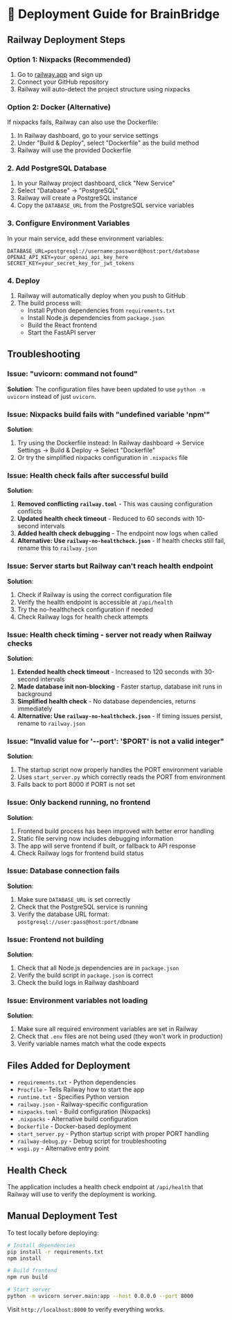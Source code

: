 # 🚀 Deployment Guide for BrainBridge

## Railway Deployment Steps

### Option 1: Nixpacks (Recommended)
1. Go to [railway.app](https://railway.app) and sign up
2. Connect your GitHub repository
3. Railway will auto-detect the project structure using nixpacks

### Option 2: Docker (Alternative)
If nixpacks fails, Railway can also use the Dockerfile:
1. In Railway dashboard, go to your service settings
2. Under "Build & Deploy", select "Dockerfile" as the build method
3. Railway will use the provided Dockerfile

### 2. Add PostgreSQL Database
1. In your Railway project dashboard, click "New Service"
2. Select "Database" → "PostgreSQL"
3. Railway will create a PostgreSQL instance
4. Copy the `DATABASE_URL` from the PostgreSQL service variables

### 3. Configure Environment Variables
In your main service, add these environment variables:

```
DATABASE_URL=postgresql://username:password@host:port/database
OPENAI_API_KEY=your_openai_api_key_here
SECRET_KEY=your_secret_key_for_jwt_tokens
```

### 4. Deploy
1. Railway will automatically deploy when you push to GitHub
2. The build process will:
   - Install Python dependencies from `requirements.txt`
   - Install Node.js dependencies from `package.json`
   - Build the React frontend
   - Start the FastAPI server

## Troubleshooting

### Issue: "uvicorn: command not found"
**Solution**: The configuration files have been updated to use `python -m uvicorn` instead of just `uvicorn`.

### Issue: Nixpacks build fails with "undefined variable 'npm'"
**Solution**: 
1. Try using the Dockerfile instead: In Railway dashboard → Service Settings → Build & Deploy → Select "Dockerfile"
2. Or try the simplified nixpacks configuration in `.nixpacks` file

### Issue: Health check fails after successful build
**Solution**: 
1. **Removed conflicting `railway.toml`** - This was causing configuration conflicts
2. **Updated health check timeout** - Reduced to 60 seconds with 10-second intervals
3. **Added health check debugging** - The endpoint now logs when called
4. **Alternative: Use `railway-no-healthcheck.json`** - If health checks still fail, rename this to `railway.json`

### Issue: Server starts but Railway can't reach health endpoint
**Solution**:
1. Check if Railway is using the correct configuration file
2. Verify the health endpoint is accessible at `/api/health`
3. Try the no-healthcheck configuration if needed
4. Check Railway logs for health check attempts

### Issue: Health check timing - server not ready when Railway checks
**Solution**:
1. **Extended health check timeout** - Increased to 120 seconds with 30-second intervals
2. **Made database init non-blocking** - Faster startup, database init runs in background
3. **Simplified health check** - No database dependencies, returns immediately
4. **Alternative: Use `railway-no-healthcheck.json`** - If timing issues persist, rename to `railway.json`

### Issue: "Invalid value for '--port': '$PORT' is not a valid integer"
**Solution**: 
1. The startup script now properly handles the PORT environment variable
2. Uses `start_server.py` which correctly reads the PORT from environment
3. Falls back to port 8000 if PORT is not set

### Issue: Only backend running, no frontend
**Solution**: 
1. Frontend build process has been improved with better error handling
2. Static file serving now includes debugging information
3. The app will serve frontend if built, or fallback to API response
4. Check Railway logs for frontend build status

### Issue: Database connection fails
**Solution**: 
1. Make sure `DATABASE_URL` is set correctly
2. Check that the PostgreSQL service is running
3. Verify the database URL format: `postgresql://user:pass@host:port/dbname`

### Issue: Frontend not building
**Solution**:
1. Check that all Node.js dependencies are in `package.json`
2. Verify the build script in `package.json` is correct
3. Check the build logs in Railway dashboard

### Issue: Environment variables not loading
**Solution**:
1. Make sure all required environment variables are set in Railway
2. Check that `.env` files are not being used (they won't work in production)
3. Verify variable names match what the code expects

## Files Added for Deployment

- `requirements.txt` - Python dependencies
- `Procfile` - Tells Railway how to start the app
- `runtime.txt` - Specifies Python version
- `railway.json` - Railway-specific configuration
- `nixpacks.toml` - Build configuration (Nixpacks)
- `.nixpacks` - Alternative build configuration
- `Dockerfile` - Docker-based deployment
- `start_server.py` - Python startup script with proper PORT handling
- `railway-debug.py` - Debug script for troubleshooting
- `wsgi.py` - Alternative entry point

## Health Check

The application includes a health check endpoint at `/api/health` that Railway will use to verify the deployment is working.

## Manual Deployment Test

To test locally before deploying:

```bash
# Install dependencies
pip install -r requirements.txt
npm install

# Build frontend
npm run build

# Start server
python -m uvicorn server.main:app --host 0.0.0.0 --port 8000
```

Visit `http://localhost:8000` to verify everything works.
